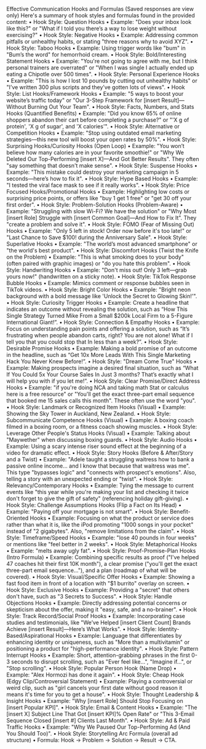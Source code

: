 
Effective Communication Hooks and Formulas
(Saved responses are view only)
Here's a summary of hook styles and formulas found in the provided content:
• Hook Style: Question Hooks
• Example: "Does your inbox look like this?" or "What if I told you there’s a way to lose weight without exercising?"
• Hook Style: Negative Hooks
• Example: Addressing common pitfalls or unhealthy habits, or stating "three reasons why to avoid XYZ".
• Hook Style: Taboo Hooks
• Example: Using trigger words like "bum" in "Bum’s the word" for hemorrhoid cream.
• Hook Style: Bold/Interesting Statement Hooks
• Example: "You're not going to agree with me, but I think personal trainers are overrated" or "When I was single I actually ended up eating a Chipotle over 500 times".
• Hook Style: Personal Experience Hooks
• Example: "This is how I lost 10 pounds by cutting out unhealthy habits" or "I’ve written 300 plus scripts and they’ve gotten lots of views".
• Hook Style: List Hooks/Framework Hooks
• Example: "5 ways to boost your website’s traffic today" or "Our 3-Step Framework for [insert Result]—Without Burning Out Your Team".
• Hook Style: Facts, Numbers, and Stats Hooks (Quantified Benefits)
• Example: "Did you know 65% of online shoppers abandon their cart before completing a purchase?" or "'X g of protein', 'X g of sugar', and 'X calories'".
• Hook Style: Alternative or Competition Hooks
• Example: "Stop using outdated email marketing strategies—this new tool will boost your open rates by 50%".
• Hook Style: Surprising Hooks/Curiosity Hooks (Open Loop)
• Example: "You won’t believe how many calories are in your favorite smoothie!" or "Why We Deleted Our Top-Performing [insert X]—And Got Better Results". They often "say something that doesn't make sense".
• Hook Style: Suspense Hooks
• Example: "This mistake could destroy your marketing campaign in 5 seconds—here’s how to fix it".
• Hook Style: Hype Based Hooks
• Example: "I tested the viral face mask to see if it really works".
• Hook Style: Price Focused Hooks/Promotional Hooks
• Example: Highlighting low costs or surprising price points, or offers like "buy 1 get 1 free" or "get 30 off your first order".
• Hook Style: Problem-Solution Hooks (Problem-Aware)
• Example: "Struggling with slow Wi-Fi? We have the solution" or "Why Most [insert Role] Struggle with [insert Common Goal]—And How to Fix It". They "create a problem and solve it".
• Hook Style: FOMO (Fear of Missing Out) Hooks
• Example: "Only 5 left in stock! Order now before it's too late!" or "Last Chance to Save $100! during the Anniversary Sale".
• Hook Style: Superlative Hooks
• Example: "The world’s most advanced smartphone" or "the world's best product".
• Hook Style: Discomfort Hooks (Twist the Knife on the Problem)
• Example: "This is what smoking does to your body" (often paired with graphic images) or "do you hate this problem".
• Hook Style: Handwriting Hooks
• Example: "Don't miss out! Only 3 left—grab yours now!" (handwritten on a sticky note).
• Hook Style: TikTok Response Bubble Hooks
• Example: Mimics comment or response bubbles seen in TikTok videos.
• Hook Style: Bright Color Hooks
• Example: "Bright neon background with a bold message like 'Unlock the Secret to Glowing Skin!'".
• Hook Style: Curiosity Trigger Hooks
• Example: Create a headline that indicates an outcome without revealing the solution, such as “How This Single Strategy Turned Mike From a Small $200k Local Firm to a 5-Figure International Giant!”.
• Hook Style: Connection & Empathy Hooks
• Example: Focus on understanding pain points and offering a solution, such as “It’s frustrating when people abandon carts, right? You are not alone! What if I tell you that you could stop that In less than a week?”.
• Hook Style: Desirable Promise Hooks
• Example: Making a bold promise of an outcome in the headline, such as “Get 10x More Leads With This Single Marketing Hack You Never Knew Before!”.
• Hook Style: "Dream Come True" Hooks
• Example: Making prospects imagine a desired final situation, such as “What If You Could 5x Your Course Sales In Just 3 months? That’s exactly what I will help you with if you let me!”.
• Hook Style: Clear Promise/Direct Address Hooks
• Example: "if you're doing NCA and taking math Stat or calculus here is a free resource" or "You'll get the exact three-part email sequence that booked me 15 sales calls this month". These often use the word "you".
• Hook Style: Landmark or Recognized Item Hooks (Visual)
• Example: Showing the Sky Tower in Auckland, New Zealand.
• Hook Style: Subcommunicate Competence Hooks (Visual)
• Example: A boxing coach filmed in a boxing room, or a fitness coach showing muscles.
• Hook Style: Leverage Other People's Status Hooks (Visual)
• Example: Talking about "Maywether" when discussing boxing guards.
• Hook Style: Audio Hooks
• Example: Using a scary intense riser sound effect at the beginning of a video for dramatic effect.
• Hook Style: Story Hooks (Before & After/Story and a Twist)
• Example: "Adele taught a struggling waitress how to bank a passive online income... and I know that because that waitress was me". This type "bypasses logic" and "connects with prospect's emotions". Also, telling a story with an unexpected ending or "twist".
• Hook Style: Relevancy/Contemporary Hooks
• Example: Tying the message to current events like "this year while you're making your list and checking it twice don't forget to give the gift of safety" (referencing holiday gift-giving).
• Hook Style: Challenge Assumptions Hooks (Flip a Fact on Its Head)
• Example: "Paying off your mortgage is not smart".
• Hook Style: Benefit-Oriented Hooks
• Example: Focusing on what the product or service does rather than what it is, like the iPod promoting "1000 songs in your pocket" instead of "2 gigabytes". Also, "remove limitations from the claim".
• Hook Style: Timeframe/Speed Hooks
• Example: "lose 40 pounds in four weeks" or mentions like "feel better in 2 weeks".
• Hook Style: Metaphorical Hooks
• Example: "melts away ugly fat".
• Hook Style: Proof-Promise-Plan Hooks (Intro Formula)
• Example: Combining specific results as proof ("I've helped 47 coaches hit their first 10K month"), a clear promise ("you'll get the exact three-part email sequence..."), and a plan (roadmap of what will be covered).
• Hook Style: Visual/Specific Offer Hooks
• Example: Showing a fast food item in front of a location with "$1 burrito" overlay on screen.
• Hook Style: Exclusive Hooks
• Example: Providing a "secret" that others don't have, such as "3 Secrets to Success".
• Hook Style: Handle Objections Hooks
• Example: Directly addressing potential concerns or skepticism about the offer, making it "easy, safe, and a no-brainer".
• Hook Style: Track Record/Social Proof Hooks
• Example: Incorporating case studies and testimonials, like "We’ve Helped [insert Client Count] Brands Achieve [insert Result]—Here’s What Works".
• Hook Style: Identity-Based/Aspirational Hooks
• Example: Language that differentiates by enhancing identity or uniqueness, such as "More than a multivitamin" or positioning a product for "high-performance identity".
• Hook Style: Pattern Interrupt Hooks
• Example: Short, attention-grabbing phrases in the first 0-3 seconds to disrupt scrolling, such as "Ever feel like…", "Imagine if…", or "Stop scrolling".
• Hook Style: Popular Person Hook (Name Drop)
• Example: "Alex Hormozi has done it again".
• Hook Style: Cheap Hook (Edgy Clip/Controversial Statement)
• Example: Playing a controversial or weird clip, such as "girl cancels your first date without good reason it means it's time for you to get a house".
• Hook Style: Thought Leadership & Insight Hooks
• Example: "Why [insert Role] Should Stop Focusing on [insert Popular KPI]".
• Hook Style: Email & Content Hooks
• Example: "The [insert X] Subject Line That Got [insert KPI]% Open Rate" or "This 3-Email Sequence Closed [insert #] Clients Last Month".
• Hook Style: Ad & Paid Traffic Hooks
• Example: "Why We Paused Our Top-Performing Ad (And You Should Too)".
• Hook Style: Storytelling Arc Formula (overall ad structure)
• Formula: Hook → Problem → Solution → Result → CTA.
